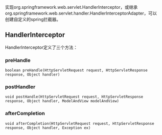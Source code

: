 实现org.springframework.web.servlet.HandlerInterceptor，或继承org.springframework.web.servlet.handler.HandlerInterceptorAdapter，可以创建自定义的spring拦截器。

## HandlerInterceptor

HandlerInterceptor定义了三个方法：

### preHandle

	boolean preHandle(HttpServletRequest request, HttpServletResponse response, Object handler)

### postHandler

	void postHandle(HttpServletRequest request, HttpServletResponse response, Object handler, ModelAndView modelAndView)

### afterCompletion

	void afterCompletion(HttpServletRequest request, HttpServletResponse response, Object handler, Exception ex)